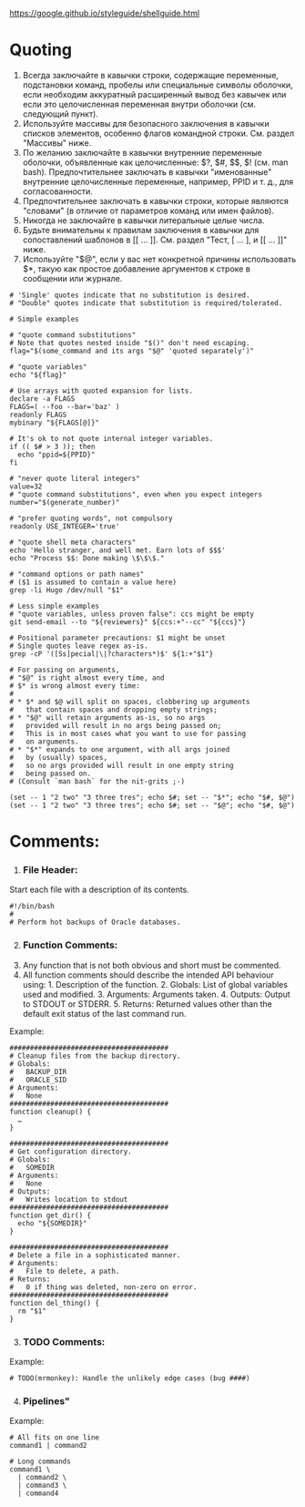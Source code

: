 https://google.github.io/styleguide/shellguide.html

# Quoting

1. Всегда заключайте в кавычки строки, содержащие переменные, подстановки команд, пробелы или специальные символы оболочки, если необходим аккуратный расширенный вывод без кавычек или если это целочисленная переменная внутри оболочки (см. следующий пункт).
2. Используйте массивы для безопасного заключения в кавычки списков элементов, особенно флагов командной строки. См. раздел "Массивы" ниже.
3. По желанию заключайте в кавычки внутренние переменные оболочки, объявленные как целочисленные: $?, $#, $$, $! (см. man bash). Предпочтительнее заключать в кавычки "именованные" внутренние целочисленные переменные, например, PPID и т. д., для согласованности.
4. Предпочтительнее заключать в кавычки строки, которые являются "словами" (в отличие от параметров команд или имен файлов).
5. Никогда не заключайте в кавычки литеральные целые числа.
6. Будьте внимательны к правилам заключения в кавычки для сопоставлений шаблонов в [[ … ]]. См. раздел "Тест, [ … ], и [[ … ]]" ниже.
7. Используйте "$@", если у вас нет конкретной причины использовать $*, такую как простое добавление аргументов к строке в сообщении или журнале.

```
# 'Single' quotes indicate that no substitution is desired.
# "Double" quotes indicate that substitution is required/tolerated.

# Simple examples

# "quote command substitutions"
# Note that quotes nested inside "$()" don't need escaping.
flag="$(some_command and its args "$@" 'quoted separately')"

# "quote variables"
echo "${flag}"

# Use arrays with quoted expansion for lists.
declare -a FLAGS
FLAGS=( --foo --bar='baz' )
readonly FLAGS
mybinary "${FLAGS[@]}"

# It's ok to not quote internal integer variables.
if (( $# > 3 )); then
  echo "ppid=${PPID}"
fi

# "never quote literal integers"
value=32
# "quote command substitutions", even when you expect integers
number="$(generate_number)"

# "prefer quoting words", not compulsory
readonly USE_INTEGER='true'

# "quote shell meta characters"
echo 'Hello stranger, and well met. Earn lots of $$$'
echo "Process $$: Done making \$\$\$."

# "command options or path names"
# ($1 is assumed to contain a value here)
grep -li Hugo /dev/null "$1"

# Less simple examples
# "quote variables, unless proven false": ccs might be empty
git send-email --to "${reviewers}" ${ccs:+"--cc" "${ccs}"}

# Positional parameter precautions: $1 might be unset
# Single quotes leave regex as-is.
grep -cP '([Ss]pecial|\|?characters*)$' ${1:+"$1"}

# For passing on arguments,
# "$@" is right almost every time, and
# $* is wrong almost every time:
#
# * $* and $@ will split on spaces, clobbering up arguments
#   that contain spaces and dropping empty strings;
# * "$@" will retain arguments as-is, so no args
#   provided will result in no args being passed on;
#   This is in most cases what you want to use for passing
#   on arguments.
# * "$*" expands to one argument, with all args joined
#   by (usually) spaces,
#   so no args provided will result in one empty string
#   being passed on.
# (Consult `man bash` for the nit-grits ;-)

(set -- 1 "2 two" "3 three tres"; echo $#; set -- "$*"; echo "$#, $@")
(set -- 1 "2 two" "3 three tres"; echo $#; set -- "$@"; echo "$#, $@")
```


# Comments:

1. ### File Header:
  Start each file with a description of its contents.
  ```
  #!/bin/bash
  #
  # Perform hot backups of Oracle databases.
  ```

2. ### Function Comments:
  1. Any function that is not both obvious and short must be commented.
  2. All function comments should describe the intended API behaviour using:
    1. Description of the function.
    2. Globals: List of global variables used and modified.
    3. Arguments: Arguments taken.
    4. Outputs: Output to STDOUT or STDERR.
    5. Returns: Returned values other than the default exit status of the last command run.

Example:
```
#######################################
# Cleanup files from the backup directory.
# Globals:
#   BACKUP_DIR
#   ORACLE_SID
# Arguments:
#   None
#######################################
function cleanup() {
  …
}

#######################################
# Get configuration directory.
# Globals:
#   SOMEDIR
# Arguments:
#   None
# Outputs:
#   Writes location to stdout
#######################################
function get_dir() {
  echo "${SOMEDIR}"
}

#######################################
# Delete a file in a sophisticated manner.
# Arguments:
#   File to delete, a path.
# Returns:
#   0 if thing was deleted, non-zero on error.
#######################################
function del_thing() {
  rm "$1"
}
```

3. ### TODO Comments:
Example:
```
# TODO(mrmonkey): Handle the unlikely edge cases (bug ####)
```

4. ### Pipelines"
Example:
```
# All fits on one line
command1 | command2

# Long commands
command1 \
  | command2 \
  | command3 \
  | command4
```